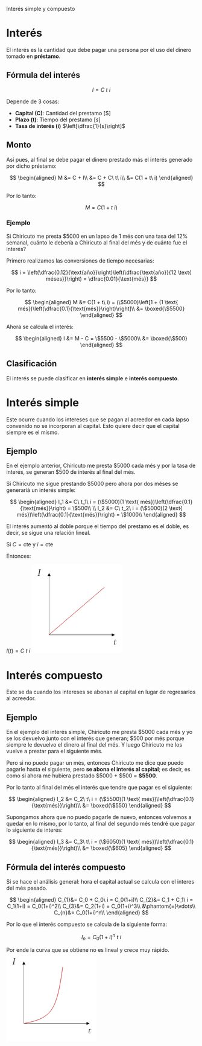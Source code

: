 Interés simple y compuesto

# Interés
El interés es la cantidad que debe pagar una persona por el uso del dinero tomado en **préstamo**.

## Fórmula del interés

$$
I = C\ t\ i
$$


Depende de 3 cosas:
* **Capital (C)**: Cantidad del prestamo [$\$$]
* **Plazo (t)**: Tiempo del prestamo [$s$]
* **Tasa de interés (i)** $\left[\dfrac{1}{s}\right]$

## Monto
Así pues, al final se debe pagar el dinero prestado más el interés generado por dicho préstamo:

$$
\begin{aligned}
M &= C + I\\
&= C + C\ t\ i\\
&= C(1 +  t\ i)
\end{aligned}
$$

Por lo tanto:

$$
M= C(1 +  t\ i)
$$


### Ejemplo
Si Chiricuto me presta $\$5000$ en un lapso de 1 més con una tasa del 12% semanal, cuánto le debería a Chiricuto al final del més y de cuánto fue el interés?

Primero realizamos las conversiones de tiempo necesarias:

$$
i = \left(\dfrac{0.12}{\text{año}}\right)\left(\dfrac{\text{año}}{12 \text{ méses}}\right) = \dfrac{0.01}{\text{més}}
$$

Por lo tanto:

$$
\begin{aligned}
M &= C(1 + t\ i) = (\$5000)\left[1 + (1 \text{ més})\left(\dfrac{0.1}{\text{més}}\right)\right]\\
&= \boxed{\$5500}
\end{aligned}
$$

Ahora se calcula el interés:

$$
\begin{aligned}
I &= M - C = \$5500 - \$5000\\
&= \boxed{\$500}
\end{aligned}
$$


## Clasificación
El interés se puede clasificar en **interés simple** e **interés compuesto**.

# Interés simple
Este ocurre cuando los intereses que se pagan al acreedor en cada lapso convenido no se incorporan al capital. Esto quiere decir que el capital siempre es el mismo.

## Ejemplo
En el ejemplo anterior, Chiricuto me presta $\$5000$ cada més y por la tasa de interés, se generan $\$500$ de interés al final del més.

Si Chiricuto me sigue prestando $\$5000$ pero ahora por dos méses se generaríá un interés simple:

$$
\begin{aligned}
I_1 &= C\ t_1\ i = (\$5000)(1 \text{ més})\left(\dfrac{0.1}{\text{més}}\right) = \$500\\
\\
I_2 &= C\ t_2\ i = (\$5000)(2 \text{ més})\left(\dfrac{0.1}{\text{més}}\right) = \$1000\\
\end{aligned}
$$


El interés aumentó al doble porque el tiempo del prestamo es el doble, es decir, se sigue una relación lineal.

Si $C=\text{cte}$ y $i=\text{cte}$

Entonces:

$I(t) = C\ t\ i$
![5db3a8fa73d2d3045edb357c7696cc93.png](../../../img/b1e782719bb141ca99b2d497635e69a5.png)

# Interés compuesto
Este se da cuando los intereses se abonan al capital en lugar de regresarlos al acreedor.

## Ejemplo
En el ejemplo del interés simple, Chiricuto me presta $\$5000$ cada més y yo se los devuelvo junto con el interés que generan; $\$500$ por més porque siempre le devuelvo el dinero al final del més. Y luego Chiricuto me los vuelve a prestar para el siguiente més.

Pero si no puedo pagar un més, entonces Chiricuto me dice que puedo pagarle hasta el siguiente, pero **se abona el interés al capital**; es decir, es como si ahora me hubiera prestado $\$5000$ + $\$500$ = **$\$5500$**.

Por lo tanto al final del més el interés que tendre que pagar es el siguiente:

$$
\begin{aligned}
I_2 &= C_2\ t\ i = (\$5500)(1 \text{ més})\left(\dfrac{0.1}{\text{més}}\right)\\
&= \boxed{\$550}
\end{aligned}
$$


Supongamos ahora que no puedo pagarle de nuevo, entonces volvemos a quedar en lo mismo, por lo tanto, al final del segundo més tendré que pagar lo siguiente de interés:

$$
\begin{aligned}
I_3 &= C_3\ t\ i = (\$6050)(1 \text{ més})\left(\dfrac{0.1}{\text{més}}\right)\\
&= \boxed{\$605}
\end{aligned}
$$

## Fórmula del interés compuesto
Si se hace el análisis general:
hora el capital actual se calcula con el interes del més pasado.

$$
\begin{aligned}
C_{1}&= C_0 + C_0\ i = C_0(1+i)\\
C_{2}&= C_1 + C_1\ i = C_1(1+i) = C_0(1+i)^2\\
C_{3}&= C_2(1+i) = C_0(1+i)^3\\
&\phantom{=}\vdots\\
C_{n}&= C_0(1+i)^n\\
\end{aligned}
$$


Por lo que el interés compuesto se calcula de la siguiente forma:

$$
I_n = C_0(1+i)^n\ t \ i
$$

Por ende la curva que se obtiene no es lineal y crece muy rápido.
![35025176d20fc013e1e4ae5e684d8ceb.png](../../../img/7ac011f7fc794d4fbaf22c5a84c03bee.png)
